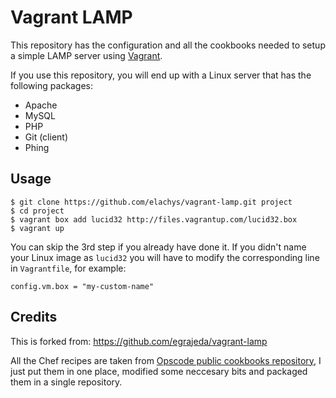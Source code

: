 Vagrant LAMP
============

This repository has the configuration and all the cookbooks needed to setup a
simple LAMP server using [Vagrant](http://vagrantup.com).

If you use this repository, you will end up with a Linux server that has the
following packages:

* Apache
* MySQL
* PHP
* Git (client)
* Phing

Usage
-----

```
$ git clone https://github.com/elachys/vagrant-lamp.git project
$ cd project
$ vagrant box add lucid32 http://files.vagrantup.com/lucid32.box
$ vagrant up
```

You can skip the 3rd step if you already have done it. If you didn't name your
Linux image as `lucid32` you will have to modify the corresponding line in
`Vagrantfile`, for example:

```
config.vm.box = "my-custom-name"
```

Credits
-------

This is forked from: https://github.com/egrajeda/vagrant-lamp

All the Chef recipes are taken from [Opscode public cookbooks repository](http://github.com/opscode/cookbooks),
I just put them in one place, modified some neccesary bits and packaged them
in a single repository.

